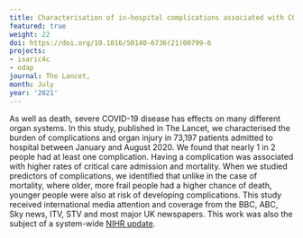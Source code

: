 ```yaml
---
title: Characterisation of in-hospital complications associated with COVID-19
featured: true
weight: 22
doi: https://doi.org/10.1016/S0140-6736(21)00799-6
projects:
- isaric4c
- odap
journal: The Lancet,
month: July
year: '2021'
---
```




As well as death, severe COVID-19 disease has effects on many different organ systems. In this study, published in The Lancet, we characterised the burden of complications and organ injury in 73,197 patients admitted to hospital between January and August 2020. We found that nearly 1 in 2 people had at least one complication. Having a complication was associated with higher rates of critical care admission and mortality. When we studied predictors of complications, we identified that unlike in the case of mortality, where older, more frail people had a higher chance of death, younger people were also at risk of developing complications. This study received international media attention and coverage from the BBC, ABC, Sky news, ITV, STV and most major UK newspapers.
This work was also the subject of a system-wide [NIHR update](https://evidence.nihr.ac.uk/alert/one-in-two-people-hospitalised-with-covid-19-develop-complications-may-need-support/).
